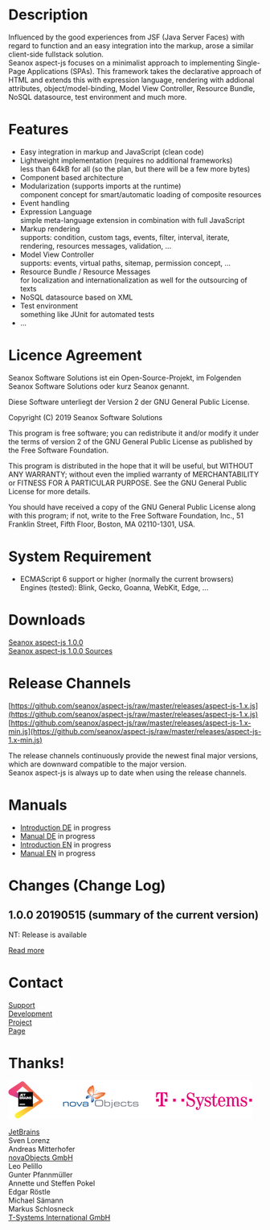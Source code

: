 # Description
Influenced by the good experiences from JSF (Java Server Faces) with regard to
function and an easy integration into the markup, arose a similar client-side
fullstack solution.  
Seanox aspect-js focuses on a minimalist approach to implementing
Single-Page Applications (SPAs). 
This framework takes the declarative approach of HTML and extends this with
expression language, rendering with addional attributes, object/model-binding,
Model View Controller, Resource Bundle, NoSQL datasource, test environment and
much more.


# Features
- Easy integration in markup and JavaScript (clean code)
- Lightweight implementation (requires no additional frameworks)  
  less than 64kB for all (so the plan, but there will be a few more bytes)
- Component based architecture
- Modularization (supports imports at the runtime)  
  component concept for smart/automatic loading of composite resources
- Event handling
- Expression Language  
  simple meta-language extension in combination with full JavaScript
- Markup rendering  
  supports: condition, custom tags, events, filter, interval, iterate, rendering,
  resources messages, validation, ...
- Model View Controller  
  supports: events, virtual paths, sitemap, permission concept, ...
- Resource Bundle / Resource Messages  
  for localization and internationalization as well for the outsourcing of texts 
- NoSQL datasource based on XML
- Test environment  
  something like JUnit for automated tests
- ...


# Licence Agreement
Seanox Software Solutions ist ein Open-Source-Projekt, im Folgenden
Seanox Software Solutions oder kurz Seanox genannt.

Diese Software unterliegt der Version 2 der GNU General Public License.

Copyright (C) 2019 Seanox Software Solutions

This program is free software; you can redistribute it and/or modify it under
the terms of version 2 of the GNU General Public License as published by the
Free Software Foundation.

This program is distributed in the hope that it will be useful, but WITHOUT ANY
WARRANTY; without even the implied warranty of MERCHANTABILITY or FITNESS FOR A
PARTICULAR PURPOSE. See the GNU General Public License for more details.

You should have received a copy of the GNU General Public License along with
this program; if not, write to the Free Software Foundation, Inc., 51 Franklin
Street, Fifth Floor, Boston, MA 02110-1301, USA.


# System Requirement
- ECMAScript 6 support or higher (normally the current browsers)  
  Engines (tested): Blink, Gecko, Goanna, WebKit, Edge, ...


# Downloads
[Seanox aspect-js 1.0.0](https://github.com/seanox/aspect-js/raw/master/releases/aspect-js-1.0.0.zip)  
[Seanox aspect-js 1.0.0 Sources](https://github.com/seanox/aspect-js/raw/master/releases/aspect-js-1.0.0-src.zip)


# Release Channels
[https://github.com/seanox/aspect-js/raw/master/releases/aspect-js-1.x.js](https://github.com/seanox/aspect-js/raw/master/releases/aspect-js-1.x.js)  
[https://github.com/seanox/aspect-js/raw/master/releases/aspect-js-1.x-min.js](https://github.com/seanox/aspect-js/raw/master/releases/aspect-js-1.x-min.js)  

The release channels continuously provide the newest final major versions, which
are downward compatible to the major version.    
Seanox aspect-js is always up to date when using the release channels.


# Manuals
- [Introduction DE](https://github.com/seanox/aspect-js/blob/master/manual/de/introduction.md) in progress
- [Manual DE](https://github.com/seanox/aspect-js/blob/master/manual/de) in progress  
- [Introduction EN](https://github.com/seanox/aspect-js/blob/master/manual/en/introduction.md) in progress
- [Manual EN](https://github.com/seanox/aspect-js/blob/master/manual/en) in progress

# Changes (Change Log)
## 1.0.0 20190515 (summary of the current version)  
NT: Release is available  

[Read more](https://raw.githubusercontent.com/seanox/aspect-js/master/CHANGES)


# Contact
[Support](http://seanox.de/contact?support)  
[Development](http://seanox.de/contact?development)  
[Project](http://seanox.de/contact?service)  
[Page](http://seanox.de/contact)


# Thanks!
<img src="https://raw.githubusercontent.com/seanox/seanox/master/sources/resources/images/thanks.png">

[JetBrains](https://www.jetbrains.com/?from=seanox)  
Sven Lorenz  
Andreas Mitterhofer  
[novaObjects GmbH](https://www.novaobjects.de)  
Leo Pelillo  
Gunter Pfannm&uuml;ller  
Annette und Steffen Pokel  
Edgar R&ouml;stle  
Michael S&auml;mann  
Markus Schlosneck  
[T-Systems International GmbH](https://www.t-systems.com)
